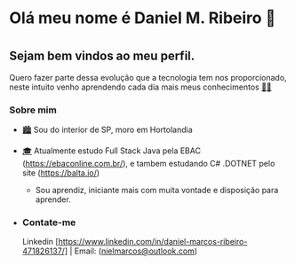 # Olá meu nome é Daniel M. Ribeiro  👋 <h1>

## Sejam bem vindos ao meu perfil.
  
  Quero fazer parte dessa evolução que a tecnologia tem nos proporcionado, neste intuito venho aprendendo cada dia mais meus conhecimentos <a href='https://emojitool.com/pt/male-student'>👨‍🎓</a>

### Sobre mim

- <a href='https://emojitool.com/pt/cityscape'>🏙️</a> Sou do interior de SP, moro em Hortolandia
  
- <a href='https://emojitool.com/pt/graduation-cap'>🎓</a> Atualmente estudo Full Stack Java pela EBAC (https://ebaconline.com.br/), e tambem estudando C# .DOTNET pelo site (https://balta.io/)
  
  - Sou aprendiz, iniciante mais com muita vontade e disposição para aprender.
  
  
  
- ### Contate-me
  
  Linkedin [https://www.linkedin.com/in/daniel-marcos-ribeiro-471826137/] | Email: (nielmarcos@outlook.com)
